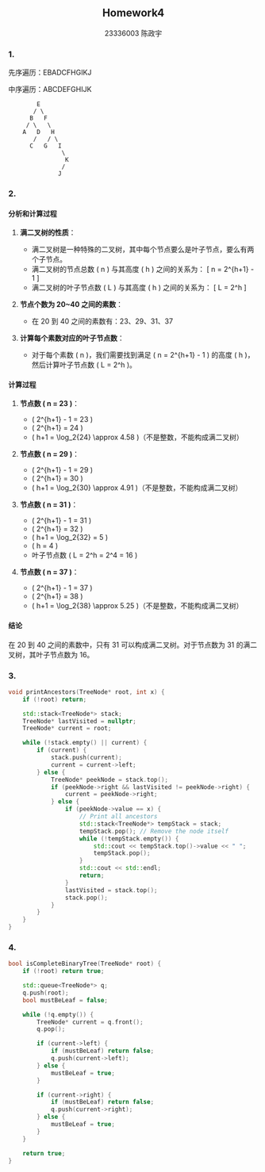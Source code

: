 ## <center> Homework4</center>

<center> 23336003 陈政宇 </center>

### 1.

先序遍历：EBADCFHGIKJ

中序遍历：ABCDEFGHIJK

```plaintext
        E
       / \
      B   F
     / \   \
    A   D   H
       /   / \
      C   G   I
               \
                K
               /
              J
```

### 2.

#### 分析和计算过程

1. **满二叉树的性质**：
   - 满二叉树是一种特殊的二叉树，其中每个节点要么是叶子节点，要么有两个子节点。
   - 满二叉树的节点总数 \( n \) 与其高度 \( h \) 之间的关系为：
     \[
     n = 2^{h+1} - 1
     \]
   - 满二叉树的叶子节点数 \( L \) 与其高度 \( h \) 之间的关系为：
     \[
     L = 2^h
     \]

2. **节点个数为 20~40 之间的素数**：
   - 在 20 到 40 之间的素数有：23、29、31、37

3. **计算每个素数对应的叶子节点数**：
   - 对于每个素数 \( n \)，我们需要找到满足 \( n = 2^{h+1} - 1 \) 的高度 \( h \)，然后计算叶子节点数 \( L = 2^h \)。

#### 计算过程

1. **节点数 \( n = 23 \)**：
   - \( 2^{h+1} - 1 = 23 \)
   - \( 2^{h+1} = 24 \)
   - \( h+1 = \log_2{24} \approx 4.58 \)（不是整数，不能构成满二叉树）

2. **节点数 \( n = 29 \)**：
   - \( 2^{h+1} - 1 = 29 \)
   - \( 2^{h+1} = 30 \)
   - \( h+1 = \log_2{30} \approx 4.91 \)（不是整数，不能构成满二叉树）

3. **节点数 \( n = 31 \)**：
   - \( 2^{h+1} - 1 = 31 \)
   - \( 2^{h+1} = 32 \)
   - \( h+1 = \log_2{32} = 5 \)
   - \( h = 4 \)
   - 叶子节点数 \( L = 2^h = 2^4 = 16 \)

4. **节点数 \( n = 37 \)**：
   - \( 2^{h+1} - 1 = 37 \)
   - \( 2^{h+1} = 38 \)
   - \( h+1 = \log_2{38} \approx 5.25 \)（不是整数，不能构成满二叉树）

#### 结论

在 20 到 40 之间的素数中，只有 31 可以构成满二叉树。对于节点数为 31 的满二叉树，其叶子节点数为 16。

### 3.

```cpp
void printAncestors(TreeNode* root, int x) {
    if (!root) return;

    std::stack<TreeNode*> stack;
    TreeNode* lastVisited = nullptr;
    TreeNode* current = root;

    while (!stack.empty() || current) {
        if (current) {
            stack.push(current);
            current = current->left;
        } else {
            TreeNode* peekNode = stack.top();
            if (peekNode->right && lastVisited != peekNode->right) {
                current = peekNode->right;
            } else {
                if (peekNode->value == x) {
                    // Print all ancestors
                    std::stack<TreeNode*> tempStack = stack;
                    tempStack.pop(); // Remove the node itself
                    while (!tempStack.empty()) {
                        std::cout << tempStack.top()->value << " ";
                        tempStack.pop();
                    }
                    std::cout << std::endl;
                    return;
                }
                lastVisited = stack.top();
                stack.pop();
            }
        }
    }
}
```

### 4.

```cpp
bool isCompleteBinaryTree(TreeNode* root) {
    if (!root) return true;

    std::queue<TreeNode*> q;
    q.push(root);
    bool mustBeLeaf = false;

    while (!q.empty()) {
        TreeNode* current = q.front();
        q.pop();

        if (current->left) {
            if (mustBeLeaf) return false;
            q.push(current->left);
        } else {
            mustBeLeaf = true;
        }

        if (current->right) {
            if (mustBeLeaf) return false;
            q.push(current->right);
        } else {
            mustBeLeaf = true;
        }
    }

    return true;
}
```